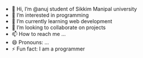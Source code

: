 - 👋 Hi, I’m @anuj student of Sikkim Manipal university
- 👀 I’m interested in programming
- 🌱 I’m currently learning web development
- 💞️ I’m looking to collaborate on projects
- 📫 How to reach me ...
- 😄 Pronouns: ...
- ⚡ Fun fact: I am a programmer

<!---
anujsmit/anujsmit is a ✨ special ✨ repository because its `README.md` (this file) appears on your GitHub profile.
You can click the Preview link to take a look at your changes.
--->
